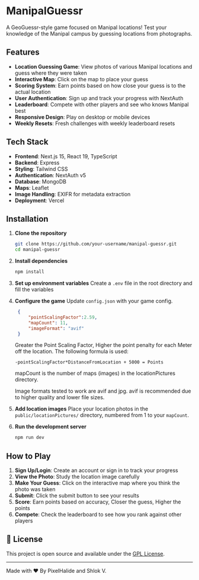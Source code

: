 # ManipalGuessr

A GeoGuessr-style game focused on Manipal locations! Test your knowledge of the Manipal campus by guessing locations from photographs.

## Features

- **Location Guessing Game**: View photos of various Manipal locations and guess where they were taken
- **Interactive Map**: Click on the map to place your guess
- **Scoring System**: Earn points based on how close your guess is to the actual location
- **User Authentication**: Sign up and track your progress with NextAuth
- **Leaderboard**: Compete with other players and see who knows Manipal best
- **Responsive Design**: Play on desktop or mobile devices
- **Weekly Resets**: Fresh challenges with weekly leaderboard resets

## Tech Stack

- **Frontend**: Next.js 15, React 19, TypeScript
- **Backend**: Express
- **Styling**: Tailwind CSS
- **Authentication**: NextAuth v5
- **Database**: MongoDB
- **Maps**: Leaflet
- **Image Handling**: EXIFR for metadata extraction
- **Deployment**: Vercel

## Installation

1. **Clone the repository**
   ```bash
   git clone https://github.com/your-username/manipal-guessr.git
   cd manipal-guessr
   ```

2. **Install dependencies**
   ```bash
   npm install
   ```

3. **Set up environment variables**
   Create a `.env` file in the root directory and fill the variables

4. **Configure the game**
   Update `config.json` with your game config.
   ```json
    {
        "pointScalingFactor":2.59,
        "mapCount": 11,
        "imageFormat": "avif"
    }
   ```

   Greater the Point Scaling Factor, Higher the point penalty for each Meter off the location. The following formula is used:

   `-pointScalingFactor*DistanceFromLocation + 5000 = Points`

   mapCount is the number of maps (images) in the locationPictures directory.

   Image formats tested to work are avif and jpg. avif is recommended due to higher quality and lower file sizes.

5. **Add location images**
   Place your location photos in the `public/locationPictures/` directory, numbered from 1 to your `mapCount`.

6. **Run the development server**
   ```bash
   npm run dev
   ```

## How to Play

1. **Sign Up/Login**: Create an account or sign in to track your progress
2. **View the Photo**: Study the location image carefully
3. **Make Your Guess**: Click on the interactive map where you think the photo was taken
4. **Submit**: Click the submit button to see your results
5. **Score**: Earn points based on accuracy, Closer the guess, Higher the points
6. **Compete**: Check the leaderboard to see how you rank against other players

## 📄 License

This project is open source and available under the [GPL License](LICENSE).



---

Made with ❤️ By PixelHalide and Shlok V.
